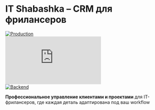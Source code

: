 
# IT Shabashka – CRM для фрилансеров 
[![Production](https://img.shields.io/badge/PRODUCTION-LIVE-brightgreen?style=for-the-badge&logo=reg.ru)](https://itshabashka.ru)  
[![Stack](https://img.shields.io/badge/Nuxt_3-реализация-00C58E?logo=nuxt.js)](https://nuxt.com)  
[![Backend](https://img.shields.io/badge/Appwrite_Cloud-инфраструктура-F02E65?logo=appwrite)](https://appwrite.io)  

**Профессиональное управление клиентами и проектами** для IT-фрилансеров, где каждая деталь адаптирована под ваш workflow
